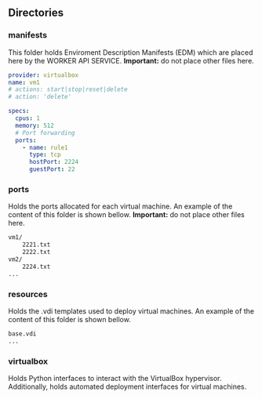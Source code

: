 ## Directories


### manifests

This folder holds Enviroment Description Manifests (EDM) which are placed here by the WORKER API SERVICE. **Important:** do not place other files here.

```yaml
provider: virtualbox
name: vm1
# actions: start|stop|reset|delete
# action: 'delete'

specs:
  cpus: 1
  memory: 512
  # Port forwarding
  ports:
    - name: rule1
      type: tcp
      hostPort: 2224
      guestPort: 22
```

### ports

Holds the ports allocated for each virtual machine. An example of the content of this folder is shown bellow. **Important:** do not place other files here.

```sh
vm1/
    2221.txt
    2222.txt
vm2/
    2224.txt
...
```

### resources

Holds the .vdi templates used to deploy virtual machines. An example of the content of this folder is shown bellow.

```sh
base.vdi
...
```

### virtualbox 

Holds Python interfaces to interact with the VirtualBox hypervisor. Additionally, holds automated deployment interfaces for virtual machines.